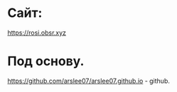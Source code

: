 # Сайт:
https://rosi.obsr.xyz

# Под основу.
https://github.com/arslee07/arslee07.github.io - github.
